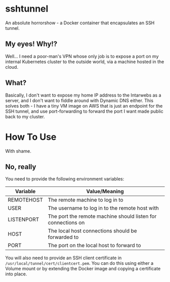 # sshtunnel
An absolute horrorshow - a Docker container that encapsulates an SSH tunnel.

## My eyes!  Why!?
Well...  I need a poor-man's VPN whose only job is to expose a port on my
internal Kubernetes cluster to the outside world, via a machine hosted in
the cloud.

## What?
Basically, I don't want to expose my home IP address to the Intarwebs as a
server, and I don't want to fiddle around with Dynamic DNS either.  This
solves both - I have a tiny VM image on AWS that is just an endpoint for the
SSH tunnel, and use port-forwarding to forward the port I want made public
back to my cluster.

# How To Use
With shame.

## No, really
You need to provide the following environment variables:

| Variable | Value/Meaning |
| -------- | ------------- |
| REMOTEHOST | The remote machine to log in to |
| USER       | The username to log in to the remote host with |
| LISTENPORT | The port the remote machine should listen for connections on |
| HOST       | The local host connections should be forwarded to |
| PORT       | The port on the local host to forward to |

You will also need to provide an SSH client certificate in `/usr/local/tunnel/cert/clientcert.pem`.
You can do this using either a Volume mount or by extending the Docker image
and copying a certificate into place.



